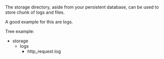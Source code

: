 The storage directory, aside from your persistent database, can be used to store chunk of logs and files.

A good example for this are logs.

Tree example:

- storage
     - logs
          - http_request.log